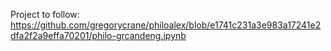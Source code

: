 Project to follow:
https://github.com/gregorycrane/philoalex/blob/e1741c231a3e983a17241e2dfa2f2a9effa70201/philo-grcandeng.ipynb
